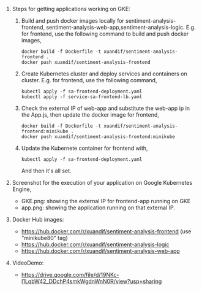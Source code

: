 1. Steps for getting applications working on GKE:
    1. Build and push docker images locally for sentiment-analysis-frontend, sentiment-analysis-web-app,sentiment-analysis-logic. 
        E.g. for frontend, use the following command to build and push docker images,
        ```
        docker build -f Dockerfile -t xuandif/sentiment-analysis-frontend .
        docker push xuandif/sentiment-analysis-frontend
        ```
    2. Create Kubernetes cluster and deploy services and containers on cluster. 
        E.g. for frontend, use the following command,
        ```
        kubectl apply -f sa-frontend-deployment.yaml
        kubectl apply -f service-sa-frontend-lb.yaml
        ```
    3. Check the external IP of web-app and substitute the web-app ip in the App.js, then update the docker image for frontend,
        ```
        docker build -f Dockerfile -t xuandif/sentiment-analysis-frontend:minikube .
        docker push xuandif/sentiment-analysis-frontend:minikube
        ```
    4. Update the Kubernete container for frontend with,
        ```
        kubectl apply -f sa-frontend-deployment.yaml
        ```
        And then it's all set.
2. Screenshot for the execution of your application on Google Kubernetes Engine,
    - GKE.png: showing the external IP for frontend-app running on GKE
    - app.png: showing the application running on that external IP.
3. Docker Hub images:
    - https://hub.docker.com/r/xuandif/sentiment-analysis-frontend (use "minikube80" tag)
    - https://hub.docker.com/r/xuandif/sentiment-analysis-logic
    - https://hub.docker.com/r/xuandif/sentiment-analysis-web-app
  
4. VideoDemo:
    - https://drive.google.com/file/d/19NKc-l1LqbW42_DDchP4smkWgdnWnN0R/view?usp=sharing

